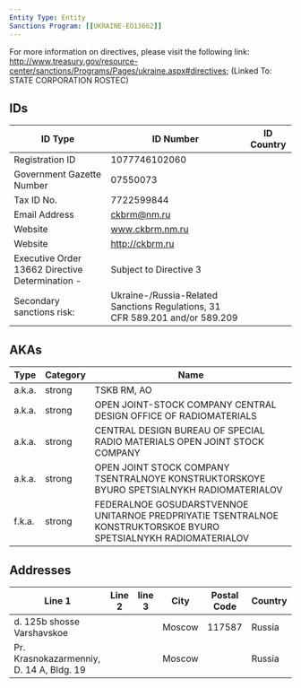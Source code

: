 ```yaml
---
Entity Type: Entity
Sanctions Program: [[UKRAINE-EO13662]]
---
```

For more information on directives, please visit the following link: http://www.treasury.gov/resource-center/sanctions/Programs/Pages/ukraine.aspx#directives; (Linked To: STATE CORPORATION ROSTEC)

## IDs
| ID Type | ID Number | ID Country |
|---------|-----------|------------|
| Registration ID | 1077746102060 |  |
| Government Gazette Number | 07550073 |  |
| Tax ID No. | 7722599844 |  |
| Email Address | ckbrm@nm.ru |  |
| Website | www.ckbrm.nm.ru |  |
| Website | http://ckbrm.ru |  |
| Executive Order 13662 Directive Determination - | Subject to Directive 3 |  |
| Secondary sanctions risk: | Ukraine-/Russia-Related Sanctions Regulations, 31 CFR 589.201 and/or 589.209 |  |


## AKAs
| Type | Category | Name      | 
|------|----------|-----------|
| a.k.a. | strong | TSKB RM, AO |
| a.k.a. | strong | OPEN JOINT-STOCK COMPANY CENTRAL DESIGN OFFICE OF RADIOMATERIALS |
| a.k.a. | strong | CENTRAL DESIGN BUREAU OF SPECIAL RADIO MATERIALS OPEN JOINT STOCK COMPANY |
| a.k.a. | strong | OPEN JOINT STOCK COMPANY TSENTRALNOYE KONSTRUKTORSKOYE BYURO SPETSIALNYKH RADIOMATERIALOV |
| f.k.a. | strong | FEDERALNOE GOSUDARSTVENNOE UNITARNOE PREDPRIYATIE TSENTRALNOE KONSTRUKTORSKOE BYURO SPETSIALNYKH RADIOMATERIALOV |


## Addresses
| Line 1 | Line 2 | line 3 | City | Postal Code| Country | 
|--------|--------|--------|------|------------|---------|
| d. 125b shosse Varshavskoe |  |  | Moscow | 117587 | Russia |
| Pr. Krasnokazarmenniy, D. 14 A, Bldg. 19 |  |  | Moscow |  | Russia |

